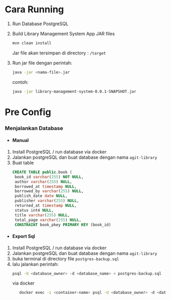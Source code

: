 # Cara Running

1. Run Database PostgreSQL
2. Build Library Management System App JAR files
    ``` bash
   mvn clean install
   ```
   Jar file akan tersimpan di directory : `/target`
4. Run jar file dengan perintah:
   ```bash
   java -jar <nama-file>.jar
   ```

   contoh:
   ```bash
   java -jar library-management-system-0.0.1-SNAPSHOT.jar
   ```

# Pre Config
### Menjalankan Database
- #### Manual
1. Install PostgreSQL / run database via docker
2. Jalankan postgreSQL dan buat database dengan nama `agit-library`
3. Buat table 
   ```sql
   CREATE TABLE public.book (
	book_id varchar(255) NOT NULL,
	author varchar(255) NULL,
	borrowed_at timestamp NULL,
	borrowed_by varchar(255) NULL,
	publish_date date NULL,
	publisher varchar(255) NULL,
	returned_at timestamp NULL,
	status int4 NULL,
	title varchar(255) NULL,
	total_page varchar(255) NULL,
	CONSTRAINT book_pkey PRIMARY KEY (book_id)
   ```
- #### Export Sql
1. Install PostgreSQL / run database via docker
2. Jalankan postgreSQL dan buat database dengan nama `agit-library`
3. buka terminal di directory file `postgres-backup.sql`
4. lalu jalankan perintah: 
   ```bash
   psql -U <database_owner> -d <database_name> < postgres-backup.sql
   ```
   via docker
   ```bash
      docker exec -i <container-name> psql -U <database_owner> -d <database_name> < postgres-backup.sql
   ```